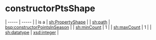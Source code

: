 # constructorPtsShape

| ----- | ----- |
| is a | [sh:PropertyShape](http://www.w3.org/ns/shacl#PropertyShape) |
| [sh:path](http://www.w3.org/ns/shacl#path) | [bsp:constructorPointsInSeason](https://bramantyoa.github.io/semantic-project/constructorPointsInSeason) |
| [sh:minCount](http://www.w3.org/ns/shacl#minCount) | 1 |
| [sh:maxCount](http://www.w3.org/ns/shacl#maxCount) | 1 |
| [sh:datatype](http://www.w3.org/ns/shacl#datatype) | [xsd:integer](http://www.w3.org/2001/XMLSchema#integer) |